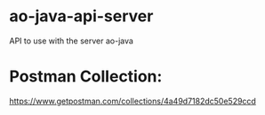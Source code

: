 # ao-java-api-server
API to use with the server ao-java


# Postman Collection:

https://www.getpostman.com/collections/4a49d7182dc50e529ccd

